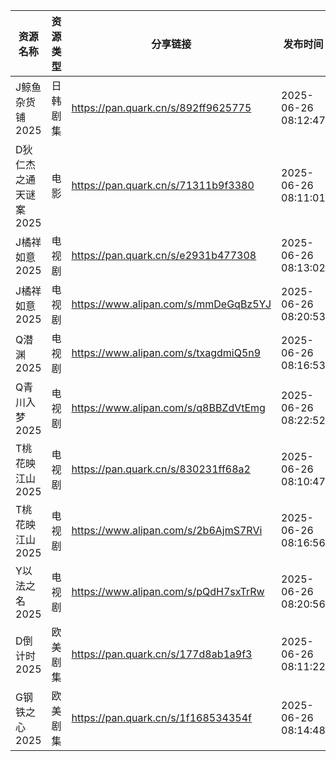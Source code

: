 | 资源名称          | 资源类型 | 分享链接                                 | 发布时间                |
| ------------- | ---- | ------------------------------------ | ------------------- |
| J鲸鱼杂货铺2025    | 日韩剧集 | https://pan.quark.cn/s/892ff9625775  | 2025-06-26 08:12:47 |
| D狄仁杰之通天谜案2025 | 电影   | https://pan.quark.cn/s/71311b9f3380  | 2025-06-26 08:11:01 |
| J橘祥如意2025     | 电视剧  | https://pan.quark.cn/s/e2931b477308  | 2025-06-26 08:13:02 |
| J橘祥如意2025     | 电视剧  | https://www.alipan.com/s/mmDeGqBz5YJ | 2025-06-26 08:20:53 |
| Q潜渊2025       | 电视剧  | https://www.alipan.com/s/txagdmiQ5n9 | 2025-06-26 08:16:53 |
| Q青川入梦2025     | 电视剧  | https://www.alipan.com/s/q8BBZdVtEmg | 2025-06-26 08:22:52 |
| T桃花映江山2025    | 电视剧  | https://pan.quark.cn/s/830231ff68a2  | 2025-06-26 08:10:47 |
| T桃花映江山2025    | 电视剧  | https://www.alipan.com/s/2b6AjmS7RVi | 2025-06-26 08:16:56 |
| Y以法之名2025     | 电视剧  | https://www.alipan.com/s/pQdH7sxTrRw | 2025-06-26 08:20:56 |
| D倒计时2025      | 欧美剧集 | https://pan.quark.cn/s/177d8ab1a9f3  | 2025-06-26 08:11:22 |
| G钢铁之心2025     | 欧美剧集 | https://pan.quark.cn/s/1f168534354f  | 2025-06-26 08:14:48 |
